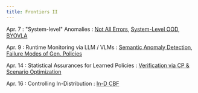 ```yaml
---
title: Frontiers II 
---
```


Apr. 7
: "System-level" Anomalies
  : [Not All Errors](https://arxiv.org/abs/2403.04745), [System-Level OOD](https://arxiv.org/abs/2212.14020), [BYOVLA](https://arxiv.org/abs/2410.01971)

Apr. 9
: Runtime Monitoring via LLM / VLMs
  : [Semantic Anomaly Detection](https://arxiv.org/abs/2305.11307), [Failure Modes of Gen. Policies](https://arxiv.org/abs/2410.04640)

Apr. 14
: Statistical Assurances for Learned Policies
  : [Verification via CP & Scenario Optimization](https://proceedings.mlr.press/v242/lin24a/lin24a.pdf)

Apr. 16
: Controlling In-Distribution
  : [In-D CBF](https://arxiv.org/abs/2301.12012)